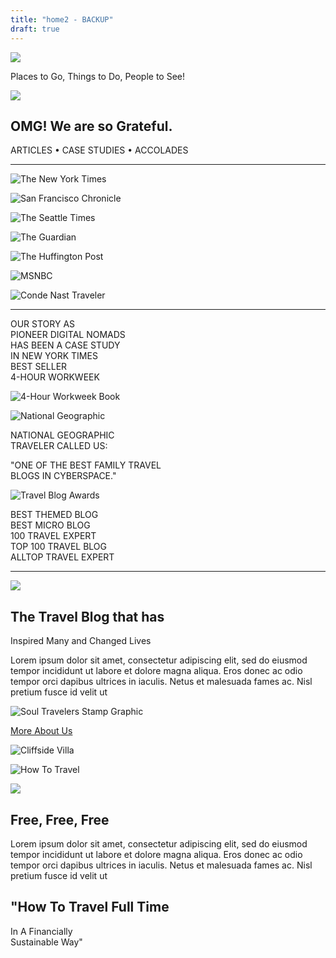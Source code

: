 ```yaml
---
title: "home2 - BACKUP"
draft: true
---
```


![](http://soultravelers3new.local/wp-content/uploads/2025/09/ST3_Homepage_Main-1024x728.jpg)

Places to Go, Things to Do, People to See!

![](http://soultravelers3new.local/wp-content/uploads/2025/09/cropped-cropped-cropped-soul_logo_web.png)

## OMG! We are so Grateful.

ARTICLES • CASE STUDIES • ACCOLADES

* * *

![The New York Times](http://soultravelers3new.local/wp-content/uploads/2025/09/800px-The_New_York_Times_logo.png)

![San Francisco Chronicle](http://soultravelers3new.local/wp-content/uploads/2025/09/San_Francisco_Chronicle_logo.svg_.png)

![The Seattle Times](http://soultravelers3new.local/wp-content/uploads/2025/09/SeattleTimes.jpg)

![The Guardian](http://soultravelers3new.local/wp-content/uploads/2025/09/theGuardian-1.jpg)

![The Huffington Post](http://soultravelers3new.local/wp-content/uploads/2025/09/The_Huffington_Post_logo.svg_.png)

![MSNBC](http://soultravelers3new.local/wp-content/uploads/2025/09/MSNBC.jpg)

![Conde Nast Traveler](http://soultravelers3new.local/wp-content/uploads/2025/09/CondeNast-300x144.jpg)

* * *

OUR STORY AS  
PIONEER DIGITAL NOMADS  
HAS BEEN A CASE STUDY  
IN NEW YORK TIMES  
BEST SELLER  
4-HOUR WORKWEEK

![4-Hour Workweek Book](http://soultravelers3new.local/wp-content/uploads/2025/09/4hourWorkWeek.png)

![National Geographic](http://soultravelers3new.local/wp-content/uploads/2025/09/NatGeo.png)

NATIONAL GEOGRAPHIC  
TRAVELER CALLED US:

"ONE OF THE BEST FAMILY TRAVEL  
BLOGS IN CYBERSPACE."

![Travel Blog Awards](http://soultravelers3new.local/wp-content/uploads/2025/09/accolades4.png)

BEST THEMED BLOG  
BEST MICRO BLOG  
100 TRAVEL EXPERT  
TOP 100 TRAVEL BLOG  
ALLTOP TRAVEL EXPERT

* * *

![](http://soultravelers3new.local/wp-content/uploads/2025/09/cropped-cropped-cropped-soul_logo_web.png)

## The Travel Blog that has  
Inspired Many and Changed Lives

Lorem ipsum dolor sit amet, consectetur adipiscing elit, sed do eiusmod tempor incididunt ut labore et dolore magna aliqua. Eros donec ac odio tempor orci dapibus ultrices in iaculis. Netus et malesuada fames ac. Nisl pretium fusce id velit ut

![Soul Travelers Stamp Graphic](http://soultravelers3new.local/wp-content/uploads/2025/09/ST3_Homepage_StampGraphic-scaled.png)

[More About Us](/about-us/)

![Cliffside Villa](http://soultravelers3new.local/wp-content/uploads/2025/09/cliffside-villa.png)

![How To Travel](http://soultravelers3new.local/wp-content/uploads/2025/09/HowToTravel.png)

![](http://soultravelers3new.local/wp-content/uploads/2025/09/cropped-cropped-cropped-soul_logo_web.png)

## Free, Free, Free

Lorem ipsum dolor sit amet, consectetur adipiscing elit, sed do eiusmod tempor incididunt ut labore et dolore magna aliqua. Eros donec ac odio tempor orci dapibus ultrices in iaculis. Netus et malesuada fames ac. Nisl pretium fusce id velit ut

## "How To Travel Full Time  
In A Financially  
Sustainable Way"
